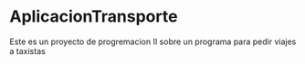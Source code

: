 # AplicacionTransporte
Este es un proyecto de progremacion II sobre un programa para pedir viajes a taxistas
